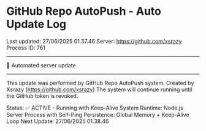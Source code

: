 # GitHub Repo AutoPush - Auto Update Log

Last updated: 27/06/2025 01.37.46
Server: https://github.com/xsrazy
Process ID: 761

---

🤖 Automated server update

---

This update was performed by GitHub Repo AutoPush system. Created by Xsrazy (https://github.com/xsrazy) The system will continue running until the GitHub token is revoked.

Status: ✅ ACTIVE - Running with Keep-Alive System
Runtime: Node.js Server Process with Self-Ping
Persistence: Global Memory + Keep-Alive Loop
Next Update: 27/06/2025 01.38.46